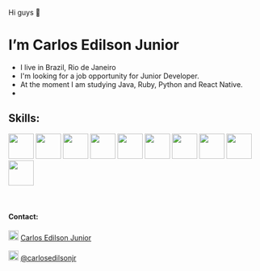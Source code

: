 Hi guys 👋
# I’m Carlos Edilson Junior
* I live in Brazil, Rio de Janeiro
* I'm looking for a job opportunity for Junior Developer.
* At the moment I am studying Java, Ruby, Python and React Native.
* 
## Skills:
<div>
  <img src="https://logodownload.org/wp-content/uploads/2019/10/python-logo.png" height="50"/>
  <img src="https://upload.wikimedia.org/wikipedia/commons/thumb/7/73/Ruby_logo.svg/390px-Ruby_logo.svg.png" height="50"/>
  <img src="https://pagepro.co/blog/wp-content/uploads/2020/03/react-native-logo-884x1024.png" height="50"/>
  <img src="https://atomrace.com/blog/wp-content/uploads/2018/05/spring-boot-logo-300x158.png" height="50"/>
  <img src="https://cdn-icons.flaticon.com/png/128/3593/premium/3593474.png?token=exp=1647024539~hmac=c8f25ff642638e0a5e6ba56070cb4800" height="50">
  <img src="https://cdn-icons.flaticon.com/png/128/5815/premium/5815478.png?token=exp=1647023590~hmac=5c14115efb09b39e0b3f4e2cae9abd7c" height="50"/>
  <img src="https://cdn-icons-png.flaticon.com/128/888/888859.png" height="50"/>
  <img src="https://cdn-icons-png.flaticon.com/128/888/888847.png" height="50"/>
  <img src="https://cdn-icons-png.flaticon.com/128/1199/1199124.png" height="50"/>
  <img src="https://cdn-icons-png.flaticon.com/128/5968/5968332.png" height="50"/>
</div>
<br></br>

#### Contact:
<div>
  <img src="https://cdn-icons.flaticon.com/png/128/3536/premium/3536505.png?token=exp=1647024661~hmac=0ef663dfcc816e77bc3b8fea28dbe72b" height="20"/>
  <a href="https://www.linkedin.com/in/carlosedilsonjr/" style="font-size='1'"}>Carlos Edilson Junior</a>
  <br></br>
  <img src="https://cdn-icons-png.flaticon.com/128/2111/2111463.png" height="20"/>
  <a href="https://www.instagram.com/carlosedilsonjr/">@carlosedilsonjr</a>
</div>

